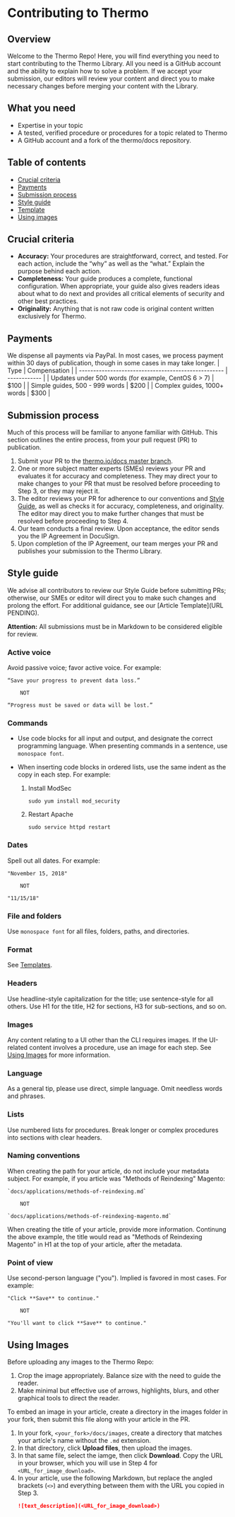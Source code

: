 # Contributing to Thermo

## Overview
Welcome to the Thermo Repo! Here, you will find everything you need to start contributing to the Thermo Library. All you need is a GitHub account and the ability to explain how to solve a problem. If we accept your submission, our editors will review your content and direct you to make necessary changes before merging your content with the Library.

## What you need
* Expertise in your topic
* A tested, verified procedure or procedures for a topic related to Thermo
* A GitHub account and a fork of the thermo/docs repository.

## Table of contents
* [Crucial criteria](#crucial-criteria)
* [Payments](#payments)
* [Submission process](#submission-process)
* [Style guide](#style-guide)
* [Template](#template)
* [Using images](#using-images)

## Crucial criteria
* **Accuracy:** Your procedures are straightforward, correct, and tested. For each action, include the “why” as well as the “what.” Explain the purpose behind each action.
* **Completeness:** Your guide produces a complete, functional configuration. When appropriate, your guide also gives readers ideas about what to do next and provides all critical elements of security and other best practices.
* **Originality:** Anything that is not raw code is original content written exclusively for Thermo.

## Payments
We dispense all payments via PayPal. In most cases, we process payment within 30 days of publication, though in some cases in may take longer.
  | Type                                                | Compensation |
  | --------------------------------------------------- | ------------ |
  | Updates under 500 words (for example, CentOS 6 > 7) |     $100     |
  | Simple guides, 500 - 999 words                      |     $200     |
  | Complex guides, 1000+ words                         |     $300     |
 
## Submission process
Much of this process will be familiar to anyone familiar with GitHub. This section outlines the entire process, from your pull request (PR) to publication.

1. Submit your PR to the [thermo.io/docs master branch](https://github.com/thermoio/docs).
2. One or more subject matter experts (SMEs) reviews your PR and evaluates it for accuracy and completeness. They may direct your to make changes to your PR that must be resolved before proceeding to Step 3, or they may reject it.
3. The editor reviews your PR for adherence to our conventions and [Style Guide](#style-guide), as well as checks it for accuracy, completeness, and originality. The editor may direct you to make further changes that must be resolved before proceeding to Step 4.
4. Our team conducts a final review. Upon acceptance, the editor sends you the IP Agreement in DocuSign.
5. Upon completion of the IP Agreement, our team merges your PR and publishes your submission to the Thermo Library.

## Style guide
We advise all contributors to review our Style Guide before submitting PRs; otherwise, our SMEs or editor will direct you to make such changes and prolong the effort. For additional guidance, see our [Article Template](URL PENDING).

**Attention:** All submissions must be in Markdown to be considered eligible for review.

### Active voice
Avoid passive voice; favor active voice. For example:

    “Save your progress to prevent data loss.”

        NOT

    “Progress must be saved or data will be lost.”

### Commands
* Use code blocks for all input and output, and designate the correct programming language. When presenting commands in a sentence, use `monospace font`. 
* When inserting code blocks in ordered lists, use the same indent as the copy in each step. For example:
  
  1. Install ModSec
     ```shell
     sudo yum install mod_security
     ```
  2. Restart Apache
     ```shell
     sudo service httpd restart
     ```
     
### Dates
Spell out all dates. For example:

    "November 15, 2018"
     
        NOT
     
    "11/15/18"
 
### File and folders
Use `monospace font` for all files, folders, paths, and directories.
 
### Format
See [Templates](#templates).
 
### Headers
Use headline-style capitalization for the title; use sentence-style for all others. Use H1 for the title, H2 for sections, H3 for sub-sections, and so on.

### Images
Any content relating to a UI other than the CLI requires images. If the UI-related content involves a procedure, use an image for each step. See [Using Images](#using-images) for more information.

### Language
As a general tip, please use direct, simple language. Omit needless words and phrases. 

### Lists
Use numbered lists for procedures. Break longer or complex procedures into sections with clear headers.

### Naming conventions
When creating the path for your article, do not include your metadata subject. For example, if you article was "Methods of Reindexing" Magento:

    `docs/applications/methods-of-reindexing.md`

        NOT
        
    `docs/applications/methods-of-reindexing-magento.md`
    
When creating the title of your article, provide more information. Continung the above example, the title would read as "Methods of Reindexing Magento" in H1 at the top of your article, after the metadata.

### Point of view
Use second-person language ("you"). Implied is favored in most cases. For example:

    "Click **Save** to continue."
    
        NOT
        
    "You'll want to click **Save** to continue."

## Using Images
Before uploading any images to the Thermo Repo:
1. Crop the image appropriately. Balance size with the need to guide the reader.
2. Make minimal but effective use of arrows, highlights, blurs, and other graphical tools to direct the reader. 

To embed an image in your article, create a directory in the images folder in your fork, then submit this file along with your article in the PR.

1. In your fork, `<your_fork>/docs/images`, create a directory that matches your article's name without the `.md` extension.
2. In that directory, click **Upload files**, then upload the images.
3. In that same file, select the iamge, then click **Download**. Copy the URL in your browser, which you will use in Step 4 for `<URL_for_image_download>`.
4. In your article, use the following Markdown, but replace the angled brackets (`<>`) and everything between them with the URL you copied in Step 3.
   ```markdown
   ![text_description](<URL_for_image_download>)
   ```
